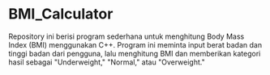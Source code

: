 # BMI_Calculator
Repository ini berisi program sederhana untuk menghitung Body Mass Index (BMI) menggunakan C++. Program ini meminta input berat badan dan tinggi badan dari pengguna, lalu menghitung BMI dan memberikan kategori hasil sebagai "Underweight," "Normal," atau "Overweight."

